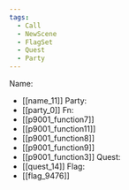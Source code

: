 ```yaml
---
tags:
  - Call
  - NewScene
  - FlagSet
  - Quest
  - Party
---
```

Name:
- [[name_11]]
Party:
- [[party_0]]
Fn:
- [[p9001_function7]]
- [[p9001_function11]]
- [[p9001_function8]]
- [[p9001_function9]]
- [[p9001_function3]]
Quest:
- [[quest_14]]
Flag:
- [[flag_9476]]

